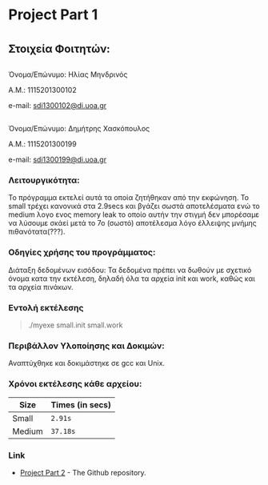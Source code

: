 # Project Part 1 <h1>

## Στοιχεία Φοιτητών: <h2>

Όνομα/Επώνυμο:	Ηλίας Μηνδρινός

Α.Μ.:		    1115201300102  

e-mail:		    sdi1300102@di.uoa.gr

##
Όνομα/Επώνυμο:	Δημήτρης Χασκόπουλος
 
Α.Μ.:		    1115201300199  

e-mail:		    sdi1300199@di.uoa.gr


### Λειτουργικότητα: 

Το πρόγραμμα εκτελεί αυτά τα οποία ζητήθηκαν από την εκφώνηση. Το small τρέχει κανονικά στα 2.9secs και βγάζει 
σωστά αποτελέσματα ενώ το medium λογο ενος memory leak το οποίο αυτήν την στιγμή δεν μπορέσαμε να λύσουμε σκάεί
μετά το 7ο (σωστό) αποτέλεσμα λόγο έλλειψης μνήμης πιθανότατα(???).


### Οδηγίες χρήσης του προγράμματος:

Διάταξη δεδομένων εισόδου: Τα δεδομένα πρέπει να δωθούν με σχετικό όνομα κατα την εκτέλεση, δηλαδή όλα τα αρχεία 
init και work, καθώς και τα αρχεία πινάκων.

### Εντολή εκτέλεσης

>./myexe small.init small.work


### Περιβάλλον Υλοποίησης και Δοκιμών: 

Αναπτύχθηκε και δοκιμάστηκε  σε gcc και Unix.

### Χρόνοι εκτέλεσης κάθε αρχείου:

|     Size       |           Times (in secs)     |
|----------------|-------------------------------|
|Small           |             `2.91s`           |
|Medium          |             `37.18s`          |

### Link

* [Project Part 2](https://github.com/jimhasko/project2019) - The Github repository. 
